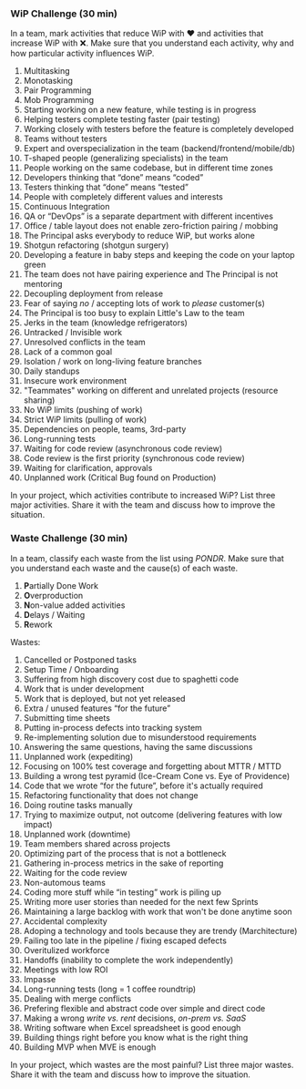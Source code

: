 ### WiP Challenge (30 min)

In a team, mark activities that reduce WiP with ❤️ and activities that increase WiP with ❌. Make sure that you understand each activity, why and how particular activity influences WiP. 

1. Multitasking
2. Monotasking
3. Pair Programming
4. Mob Programming
5. Starting working on a new feature, while testing is in progress
6. Helping testers complete testing faster (pair testing)
7. Working closely with testers before the feature is completely developed
8. Teams without testers
9. Expert and overspecialization in the team (backend/frontend/mobile/db)
10. T-shaped people (generalizing specialists) in the team
11. People working on the same codebase, but in different time zones
12. Developers thinking that “done” means “coded”
13. Testers thinking that “done” means “tested”
14. People with completely different values and interests
15. Continuous Integration
16. QA or “DevOps” is a separate department with different incentives
17. Office / table layout does not enable zero-friction pairing / mobbing
18. The Principal asks everybody to reduce WiP, but works alone
19. Shotgun refactoring (shotgun surgery)
20. Developing a feature in baby steps and keeping the code on your laptop green
21. The team does not have pairing experience and The Principal is not mentoring
22. Decoupling deployment from release
23. Fear of saying *no* / accepting lots of work to *please* customer(s)
24. The Principal is too busy to explain Little's Law to the team
25. Jerks in the team (knowledge refrigerators)
26. Untracked / Invisible work
27. Unresolved conflicts in the team
28. Lack of a common goal
29. Isolation / work on long-living feature branches
30. Daily standups
31. Insecure work environment
32. "Teammates" working on different and unrelated projects (resource sharing)
33. No WiP limits (pushing of work)
34. Strict WiP limits (pulling of work)
35. Dependencies on people, teams, 3rd-party
36. Long-running tests
37. Waiting for code review (asynchronous code review)
38. Code review is the first priority (synchronous code review)
39. Waiting for clarification, approvals
40. Unplanned work (Critical Bug found on Production)

In your project, which activities contribute to increased WiP? List three major activities. Share it with the team and discuss how to improve the situation.

### Waste Challenge (30 min)

In a team, classify each waste from the list using *PONDR*. Make sure that you understand each waste and the cause(s) of each waste.

1. **P**artially Done Work
2. **O**verproduction
3. **N**on-value added activities
4. **D**elays / Waiting
5. **R**ework

Wastes:

1. Cancelled or Postponed tasks
2. Setup Time / Onboarding
3. Suffering from high discovery cost due to spaghetti code
5. Work that is under development
6. Work that is deployed, but not yet released
7. Extra / unused features “for the future”
8. Submitting time sheets
9. Putting in-process defects into tracking system
10. Re-implementing solution due to misunderstood requirements
11. Answering the same questions, having the same discussions
12. Unplanned work (expediting)
13. Focusing on 100% test coverage and forgetting about MTTR / MTTD
14. Building a wrong test pyramid (Ice-Cream Cone vs. Eye of Providence)
15. Code that we wrote “for the future”, before it's actually required
16. Refactoring functionality that does not change
17. Doing routine tasks manually
17. Trying to maximize output, not outcome (delivering features with low impact)
18. Unplanned work (downtime)
19. Team members shared across projects
20. Optimizing part of the process that is not a bottleneck
21. Gathering in-process metrics in the sake of reporting
22. Waiting for the code review
23. Non-automous teams
24. Coding more stuff while “in testing” work is piling up
25. Writing more user stories than needed for the next few Sprints
26. Maintaining a large backlog with work that won't be done anytime soon
27. Accidental complexity
28. Adoping a technology and tools because they are trendy (Marchitecture)
29. Failing too late in the pipeline / fixing escaped defects
30. Overitulized workforce
31. Handoffs (inability to complete the work independently)
32. Meetings with low ROI
33. Impasse
34. Long-running tests (long = 1 coffee roundtrip)
35. Dealing with merge conflicts
36. Prefering flexible and abstract code over simple and direct code
37. Making a wrong *write vs. rent* decisions, *on-prem vs. SaaS*
38. Writing software when Excel spreadsheet is good enough
39. Building things right before you know what is the right thing
40. Building MVP when MVE is enough

In your project, which wastes are the most painful? List three major wastes. Share it with the team and discuss how to improve the situation.